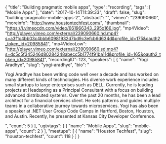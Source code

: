 {
  "title": "Building pragmatic mobile apps",
  "type": "recording",
  "tags": [
    "Mobile Apps"
  ],
  "date": "2017-10-14T11:39:33",
  "draft": false,
  "slug": "building-pragmatic-mobile-apps-2",
  "abstract": "",
  "vimeo": "239090660",
  "moreinfo": "http://www.houstontechfest.com/",
  "thumbnail": "https://i.vimeocdn.com/video/661966343_295x166.jpg",
  "mp4Video": "http://player.vimeo.com/external/239090660.hd.mp4?s=a3f1c4bb03c4bbb60981932d7bd9c3efcb6d634d&profile_id=175&oauth2_token_id=20985841",
  "mp4VideoLow": "http://player.vimeo.com/external/239090660.sd.mp4?s=dc5c5f345246d80284248abecc5b1774f91ba11d&profile_id=165&oauth2_token_id=20985841",
  "recordingID": 123,
  "speakers": [
    {
      "name": "Yogi Aradhye",
      "slug": "yogi-aradhye",
      "bio": "<p>Yogi Aradhye has been writing code well over a decade and has worked on many different kinds of technologies. His diverse work experience includes small startups to large enterprises such as DELL. Currently, he is leading projects at Headspring as a Principal Consultant with a focus on building advanced distributed systems. Over the past 20 months, he has been a lead architect for a financial services client. He sets patterns and guides multiple teams in a collaborative journey towards microservices. Yogi has also been a speaker at .NET User Group Code Camps in Hartford, Boston, Houston, and Austin. Recently, he presented at Kansas City Developer Conference.</p>",
      "count": 5
    }
  ],
  "ugtvtags": [
    {
      "name": "Mobile Apps",
      "slug": "mobile-apps",
      "count": 2
    }
  ],
  "meetups": [
    {
      "name": "Houston Techfest",
      "slug": "houston-techfest",
      "count": 118
    }
  ]
}